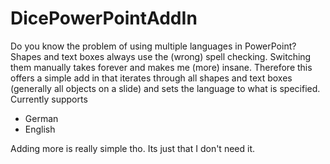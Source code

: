 # DicePowerPointAddIn

Do you know the problem of using multiple languages in PowerPoint? Shapes and text boxes always use the (wrong) spell checking. Switching them manually takes 
forever and makes me (more) insane.
Therefore this offers a simple add in that iterates through all shapes and text boxes (generally all objects on a slide) and sets the language to what is specified.
Currently supports
- German
- English

Adding more is really simple tho. Its just that I don't need it.
